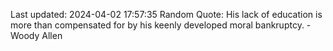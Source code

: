 Last updated: 2024-04-02 17:57:35
Random Quote: His lack of education is more than compensated for by his keenly developed moral bankruptcy. - Woody Allen